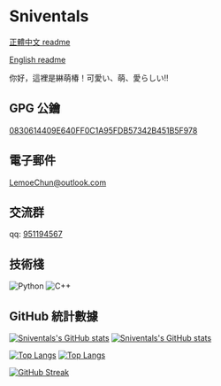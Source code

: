 # Sniventals

[正體中文 readme](https://github.com/LemoeChun/LemoeChun/blob/main/README.md)

[English readme](https://github.com/LemoeChun/LemoeChun/blob/main/README.en.md)

你好，這裡是綝萌椿！可愛い、萌、愛らしい!!

## GPG 公鑰

[0830614409E640FF0C1A95FDB57342B451B5F978](https://keys.openpgp.org/vks/v1/by-fingerprint/0830614409E640FF0C1A95FDB57342B451B5F978)

## 電子郵件

<LemoeChun@outlook.com>

## 交流群
qq: [951194567](http://qm.qq.com/cgi-bin/qm/qr?_wv=1027&k=RZ2LIgNtLxJOJDGRNmZrGa3JbGJRmWxK&authKey=PUB%2FUBtQnKyowOWpp4HxSJtZJPZQoFNmvOo4Es7CXhx6dsPxfynuoGuy%2BJLz9IkY&noverify=0&group_code=951194567)

## 技術棧

![Python](https://img.shields.io/badge/python-3670A0?style=for-the-badge&logo=python&logoColor=ffdd54)
![C++](https://img.shields.io/badge/c++-%2300599C.svg?style=for-the-badge&logo=c%2B%2B&logoColor=white)

## GitHub 統計數據 

[![Sniventals's GitHub stats](https://github-readme-stats.vercel.app/api?username=LemoeChun&count_private=true&show_icons=true&theme=catppuccin_latte&locale=zh-tw&layout=compact)](https://github.com/LemoeChun#gh-light-mode-only)
[![Sniventals's GitHub stats](https://github-readme-stats.vercel.app/api?username=LemoeChun&count_private=true&show_icons=true&theme=catppuccin_mocha&locale=zh-tw&layout=compact)](https://github.com/LemoeChun#gh-dark-mode-only)

[![Top Langs](https://github-readme-stats.vercel.app/api/top-langs/?username=LemoeChun&theme=catppuccin_latte&locale=zh-tw&layout=compact)](https://github.com/LemoeChun#gh-light-mode-only)
[![Top Langs](https://github-readme-stats.vercel.app/api/top-langs/?username=LemoeChun&theme=catppuccin_mocha&locale=zh-tw&layout=compact)](https://github.com/LemoeChun#gh-dark-mode-only)

[![GitHub Streak](https://streak-stats.demolab.com?user=creeperxie&theme=catppuccin-mocha&locale=zh_Hant)](https://git.io/streak-stats)
